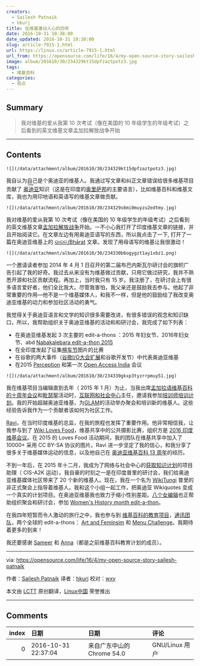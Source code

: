 ```yaml
---
creators:
  - Sailesh Patnaik
  - hkurj
title: 在维基激动人心的四年
date: 2016-10-31 10:38:00
date_updated: 2016-10-31 10:38:00
slug: article-7915-1.html
url: https://linux.cn/article-7915-1.html
url_from: https://opensource.com/life/16/4/my-open-source-story-sailesh-patnaik
image: album/201610/30/234329kt15dpfzaztpotz3.jpg
tags:
  - 维基百科
categories:
  - 观点
---
```


## Summary

> 我对维基的爱从我第 10 次考试（像在美国的 10 年级学生的年级考试）之后看到的英文维基文章孟加拉解放战争开始

***

<!-- more -->

## Contents

`![](/data/attachment/album/201610/30/234329kt15dpfzaztpotz3.jpg)`

我自认为自己是个奥迪亚的维基人。我通过写文章和纠正文章错误给很多维基项目贡献了<ruby> <a href="https://en.wikipedia.org/wiki/Odia_language">  奥迪亚 </a> <rp>  （ </rp> <rt>  Odia </rt> <rp>  ） </rp></ruby>知识（这是在印度的[奥里萨邦](https://en.wikipedia.org/wiki/Odisha)的主要语言），比如维基百科和维基文库，我也为用印地语和英语写的维基文章做贡献。

`![](/data/attachment/album/201610/30/234329s6mi0muyzu2edtmy.jpg)`

我对维基的爱从我第 10 次考试（像在美国的 10 年级学生的年级考试）之后看到的英文维基文章[孟加拉解放战争](https://en.wikipedia.org/wiki/Bangladesh_Liberation_War)开始。一不小心我打开了印度维基文章的链接，并且开始阅读它。在文章左边有用奥迪亚语写的东西，所以我点击了一下, 打开了一篇在奥迪亚维基上的 [ଭାରତ/Bhārat](https://or.wikipedia.org/s/d2) 文章。发现了用母语写的维基让我很激动！

`![](/data/attachment/album/201610/30/234330b6ogygzt1ay1xbz1.png)`

一个邀请读者参加 2014 年 4 月 1 日召开的第二届布巴内斯瓦尔研讨会的旗帜广告引起了我的好奇。我过去从来没有为维基做过贡献，只用它做过研究，我并不熟悉开源和社区贡献流程。再加上，当时我只有 15 岁。我注册了，在研讨会上有很多语言爱好者，他们全比我大。尽管我害怕，我父亲还是鼓励我去参与。他起了非常重要的作用—他不是一个维基媒体人，和我不一样，但是他的鼓励给了我改变奥迪亚维基的动力和参加社区活动的勇气。

我觉得关于奥迪亚语言和文学的知识很多需要改进，有很多错误的观念和知识缺口，所以，我帮助组织关于奥迪亚维基的活动和和研讨会，我完成了如下列表：

* 在奥迪亚维基发起 3 次主要的 edit-a-thons ：2015 年妇女节、2016年妇女节、abd [Nabakalebara edit-a-thon 2015](https://or.wikipedia.org/s/toq)
* 在全印度发起了征集[檀车节](https://commons.wikimedia.org/wiki/Commons:The_Rathyatra_Challenge)图片的比赛
* 在谷歌的两大事件（[谷歌I/O大会扩展](http://cis-india.org/openness/blog-old/odia-wikipedia-meets-google-developer-group)和谷歌开发节）中代表奥迪亚维基
* 在2015 [Perception](http://perception.cetb.in/events/odia-wikipedia-event/) 和第一次 [Open Access India](https://opencon2015kolkata.sched.org/speaker/sailesh.patnaik007) 会议

`![](/data/attachment/album/201610/30/234330gkxp3tyzrrpmuy51.jpg)`

我在维基项目当编辑直到去年（ 2015 年 1 月）为止，当我出席[孟加拉语维基百科的十周年会议](https://meta.wikimedia.org/wiki/Bengali_Wikipedia_10th_Anniversary_Celebration_Kolkata)和[毗瑟挐](https://www.facebook.com/vishnu.vardhan.50746?fref=ts)活动时，[互联网和社会中心](http://cis-india.org/)主任，邀请我参加[培训师培训计划](https://meta.wikimedia.org/wiki/CIS-A2K/Events/Train_the_Trainer_Program/2015)。我的开始超越奥迪亚维基，为[GLAM](https://en.wikipedia.org/wiki/Wikipedia:GLAM)的活动举办聚会和培训新的维基人。这些经验告诉我作为一个贡献者该如何为社区工作。

[Ravi](https://www.facebook.com/ravidreams?fref=ts)，在当时印度维基的总监，在我的旅程也发挥了重要作用。他非常相信我，让我参与到了 [Wiki Loves Food](https://commons.wikimedia.org/wiki/Commons:Wiki_Loves_Food)，维基共享中的公共摄影比赛，组织方是 [2016 印度维基会议](https://meta.wikimedia.org/wiki/WikiConference_India_2016)。在 2015 的 Loves Food 活动期间，我的团队在维基共享中加入了 10000+ 采用 CC BY-SA 协议的图片。Ravi 进一步坚定了我的信心，和我分享了很多关于维基媒体运动的信息，以及他自己在 [奥迪亚维基百科 13 周年](https://or.wikipedia.org/s/sml)的经历。

不到一年后，在 2015 年十二月，我成为了网络与社会中心的[获取知识计划](https://meta.wikimedia.org/wiki/CIS-A2K)的项目助理（ CIS-A2K 运动）。我自豪的时刻之一是在印度普里的研讨会，我们给奥迪亚维基媒体社区带来了 20 个新的维基人。现在，我在一个名为 [WikiTungi](https://or.wikipedia.org/s/xgx) 普里的非正式聚会上指导着维基人。我和这个小组一起工作，把奥迪亚 Wikiquotes 变成一个真实的计划项目。在奥迪亚维基我也致力于缩小性别差距。[八个女编辑](https://or.wikipedia.org/s/ysg)也正帮助组织聚会和研讨会，参加 [Women's History month edit-a-thon](https://or.wikipedia.org/s/ynj)。

在我四年短暂而令人激动的旅行之中，我也参与到 [维基百科的教育项目](https://outreach.wikimedia.org/wiki/Education)，[通讯团队](https://outreach.wikimedia.org/wiki/Talk:Education/News#Call_for_volunteers)，两个全球的 edit-a-thons： [Art and Feminsim](https://en.wikipedia.org/wiki/User_talk:Saileshpat#Barnstar_for_Art_.26_Feminism_Challenge) 和 [Menu Challenge](https://opensource.com/life/15/11/tasty-translations-the-open-source-way)。我期待着更多的到来！

我还要感谢 [Sameer](https://www.facebook.com/samirsharbaty?fref=ts) 和 [Anna](https://www.facebook.com/anna.koval.737?fref=ts)（都是之前维基百科教育计划的成员）。

---

via: <https://opensource.com/life/16/4/my-open-source-story-sailesh-patnaik>

作者：[Sailesh Patnaik](https://opensource.com/users/saileshpat) 译者：[hkurj](https://github.com/hkurj) 校对：[wxy](https://github.com/wxy)

本文由 [LCTT](https://github.com/LCTT/TranslateProject) 原创翻译，[Linux中国](https://linux.cn/) 荣誉推出

***

## Comments

|   index | 日期                | 日期                                      | 评论           |
|--------:|:--------------------|:------------------------------------------|:---------------|
|       0 | 2016-10-31 22:37:04 | 来自广东中山的 Chrome 54.0|GNU/Linux 用户 | 我居然看完了…… |
